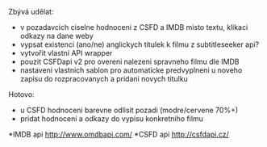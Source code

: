 Zbývá udělat:
- v pozadavcich ciselne hodnoceni z CSFD a IMDB misto textu, klikaci odkazy na dane weby
- vypsat existenci (ano/ne) anglickych titulek k filmu z subtitleseeker api?
- vytvořit vlastní API wrapper
- pouzit CSFDapi v2 pro overeni nalezeni spravneho filmu dle IMDB
- nastaveni vlastnich sablon pro automaticke predvyplneni u noveho zapisu do rozpracovanych a pridani novych titulku

Hotovo:
- u CSFD hodnoceni barevne odlisit pozadi (modre/cervene 70%+)
- pridat hodnoceni a odkazy do vypisu konkretniho filmu


*IMDB api http://www.omdbapi.com/
*CSFD api http://csfdapi.cz/